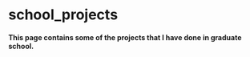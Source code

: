 # school_projects
#### This page contains some of the projects that I have done in graduate school.
